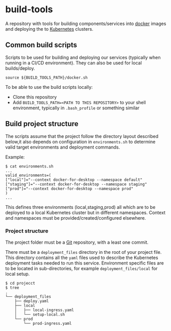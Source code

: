 # build-tools
A repository with tools for building components/services into [docker](https://www.docker.com/) images and deploying the to [Kubernetes](https://kubernetes.io/) clusters.


## Common build scripts
Scripts to be used for building and deploying our services (typically when running in a CI/CD environment). They can also be used for local builds/deploy.

    source ${BUILD_TOOLS_PATH}/docker.sh

To be able to use the build scripts locally:

- Clone this repository
- Add `BUILD_TOOLS_PATH=<PATH TO THIS REPOSITORY>` to your shell environment, typically in `.bash_profile` or something similar

## Build project structure
The scripts assume that the project follow the directory layout described below,it also depends on configuration in `environments.sh` to determine valid target environments and deployment commands.


Example:

    $ cat environments.sh
    ...
    valid_environments=(
    ["local"]="--context docker-for-desktop --namespace default"
    ["staging"]="--context docker-for-desktop --namespace staging"
    ["prod"]="--context docker-for-desktop --namespace prod"
    )
    ...

This defines three environments (local,staging,prod) all which are to be deployed to a local Kubernetes cluster but in different namespaces. 
Context and namespaces must be provided/created/configured elsewhere.

### Project structure
The project folder must be a [Git](https://git-scm.com/) repository, with a least one commit.

There must be a `deployment_files` directory in the root of your project file. This directory contains all the `yaml` files used to describe the Kubernetes deployment tasks needed to run this service.
Environment specific files are to be located in sub-directories, for example `deployment_files/local` for local setup.

    $ cd projecct
    $ tree
    .
    └── deployment_files
        ├── deploy.yaml
        ├── local
        │   ├── local-ingress.yaml
        │   └── setup-local.sh
        └── prod
            └── prod-ingress.yaml


